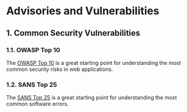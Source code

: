 # Advisories and Vulnerabilities

## 1. Common Security Vulnerabilities

### 1.1. OWASP Top 10

The [OWASP Top 10](https://owasp.org/www-project-top-ten/) is a great starting
point for understanding the most common security risks in web applications.

### 1.2. SANS Top 25

The [SANS Top 25](https://www.sans.org/top25-software-errors/) is a great
starting point for understanding the most common software errors.
